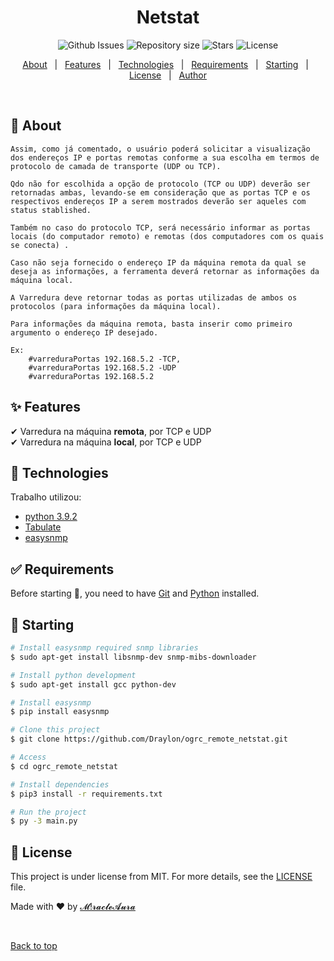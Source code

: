 <h1 align="center">Netstat</h1>

<p align="center">
  <img alt="Github Issues" src="https://img.shields.io/github/issues/Draylon/ogrc_remote_netstat">

  <img alt="Repository size" src="https://img.shields.io/github/repo-size/draylon/ogrc_remote_netstat">

  <img alt="Stars" src="https://img.shields.io/github/stars/draylon/ogrc_remote_netstat">

  <img alt="License" src="https://img.shields.io/github/license/draylon/ogrc_remote_netstat?color=56BEB8">

  <!-- <img alt="Github issues" src="https://img.shields.io/github/issues/draylon/ogrc_remote_netstat?color=56BEB8" /> -->

  <!-- <img alt="Github forks" src="https://img.shields.io/github/forks/draylon/ogrc_remote_netstat?color=56BEB8" /> -->

  <!-- <img alt="Github stars" src="https://img.shields.io/github/stars/draylon/ogrc_remote_netstat?color=56BEB8" /> -->
</p>

<!-- Status -->

<!-- <h4 align="center"> 
	🚧  Netstat 🚀 Under construction...  🚧
</h4> 

<hr> -->

<p align="center">
  <a href="#-about">About</a> &#xa0; | &#xa0; 
  <a href="#-features">Features</a> &#xa0; | &#xa0;
  <a href="#-technologies">Technologies</a> &#xa0; | &#xa0;
  <a href="#-requirements">Requirements</a> &#xa0; | &#xa0;
  <a href="#-starting">Starting</a> &#xa0; | &#xa0;
  <a href="#-license">License</a> &#xa0; | &#xa0;
  <a href="https://github.com/draylon" target="_blank">Author</a>
</p>

<br>

## 📌 About ##

    Assim, como já comentado, o usuário poderá solicitar a visualização dos endereços IP e portas remotas conforme a sua escolha em termos de protocolo de camada de transporte (UDP ou TCP). 

    Qdo não for escolhida a opção de protocolo (TCP ou UDP) deverão ser retornadas ambas, levando-se em consideração que as portas TCP e os respectivos endereços IP a serem mostrados deverão ser aqueles com status stablished. 

    Também no caso do protocolo TCP, será necessário informar as portas locais (do computador remoto) e remotas (dos computadores com os quais se conecta) . 

    Caso não seja fornecido o endereço IP da máquina remota da qual se deseja as informações, a ferramenta deverá retornar as informações da máquina local. 

    A Varredura deve retornar todas as portas utilizadas de ambos os protocolos (para informações da máquina local). 

    Para informações da máquina remota, basta inserir como primeiro argumento o endereço IP desejado. 

    Ex:
        #varreduraPortas 192.168.5.2 -TCP,
        #varreduraPortas 192.168.5.2 -UDP
        #varreduraPortas 192.168.5.2

## ✨ Features ##

✔ Varredura na máquina __remota__, por TCP e UDP\
✔ Varredura na máquina __local__, por TCP e UDP

## 🚀 Technologies ##

Trabalho utilizou:

- [python 3.9.2](https://python.org/)
- [Tabulate](https://pypi.org/project/tabulate/)
- [easysnmp](https://easysnmp.readthedocs.io/en/latest/)

## ✅ Requirements ##

Before starting 🏁, you need to have [Git](https://git-scm.com) and [Python](https://python.org/) installed.

## 🏁 Starting ##

```bash
# Install easysnmp required snmp libraries
$ sudo apt-get install libsnmp-dev snmp-mibs-downloader

# Install python development
$ sudo apt-get install gcc python-dev

# Install easysnmp
$ pip install easysnmp

# Clone this project
$ git clone https://github.com/Draylon/ogrc_remote_netstat.git

# Access
$ cd ogrc_remote_netstat

# Install dependencies
$ pip3 install -r requirements.txt

# Run the project
$ py -3 main.py

```

## 📝 License ##

This project is under license from MIT. For more details, see the [LICENSE](LICENSE.md) file.


Made with :heart: by <a href="https://github.com/draylon" target="_blank">𝓜!𝓻𝓪𝓬𝓵𝓮𝓐𝓾𝓻𝓪</a>

&#xa0;

<a href="#top">Back to top</a>

